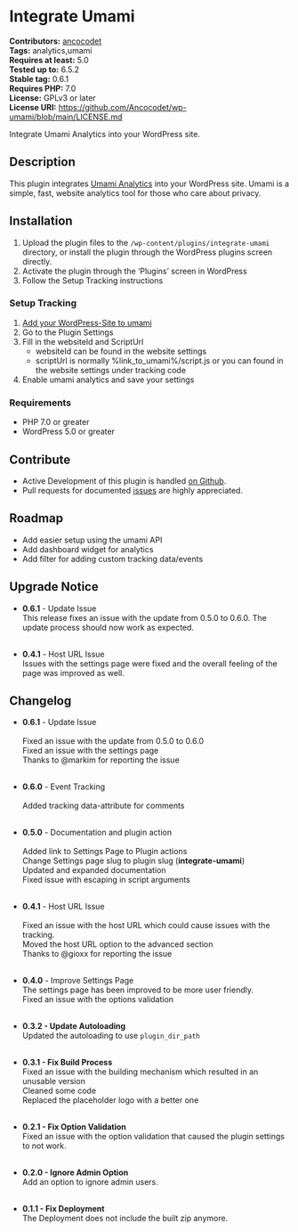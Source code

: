 # Integrate Umami #
**Contributors:** [ancocodet](https://github.com/Ancocodet) <br>
**Tags:** analytics,umami <br>
**Requires at least:** 5.0 <br>
**Tested up to:** 6.5.2 <br>
**Stable tag:** 0.6.1 <br>
**Requires PHP:** 7.0 <br>
**License:** GPLv3 or later <br>
**License URI:** https://github.com/Ancocodet/wp-umami/blob/main/LICENSE.md <br>

Integrate Umami Analytics into your WordPress site.

## Description ##

This plugin integrates [Umami Analytics](https://umami.is/) into your WordPress site.
Umami is a simple, fast, website analytics tool for those who care about privacy.

## Installation ##

1. Upload the plugin files to the `/wp-content/plugins/integrate-umami` directory, or install the plugin through the WordPress plugins screen directly.
2. Activate the plugin through the ‘Plugins’ screen in WordPress
3. Follow the Setup Tracking instructions

### Setup Tracking ###
1. [Add your WordPress-Site to umami](https://umami.is/docs/add-a-website)
2. Go to the Plugin Settings
3. Fill in the websiteId and ScriptUrl
   * websiteId can be found in the website settings
   * scriptUrl is normally %link_to_umami%/script.js or you can found in the website settings under tracking code
4. Enable umami analytics and save your settings

### Requirements ###
* PHP 7.0 or greater
* WordPress 5.0 or greater

## Contribute ##

* Active Development of this plugin is handled [on Github](https://github.com/Ancocodet/wp-umami).
* Pull requests for documented [issues](https://github.com/Ancocodet/wp-umami/issues) are highly appreciated.

## Roadmap ##

* Add easier setup using the umami API
* Add dashboard widget for analytics
* Add filter for adding custom tracking data/events

## Upgrade Notice ##

- **0.6.1** - Update Issue<br>
This release fixes an issue with the update from 0.5.0 to 0.6.0. The update process should now work as expected.
<br><br>

- **0.4.1** - Host URL Issue <br> 
Issues with the settings page were fixed and the overall feeling of the page was improved as well.

## Changelog ##

- **0.6.1** - Update Issue<br>
<br>Fixed an issue with the update from 0.5.0 to 0.6.0
<br>Fixed an issue with the settings page
<br>Thanks to @markim for reporting the issue
<br><br>

- **0.6.0** - Event Tracking<br>
<br>Added tracking data-attribute for comments
<br><br>

- **0.5.0** - Documentation and plugin action<br>
<br>Added link to Settings Page to Plugin actions
<br>Change Settings page slug to plugin slug (**integrate-umami**)
<br>Updated and expanded documentation
<br>Fixed issue with escaping in script arguments
<br><br>

- **0.4.1** - Host URL Issue <br>
<br>Fixed an issue with the host URL which could cause issues with the tracking.
<br>Moved the host URL option to the advanced section
<br>Thanks to @gioxx for reporting the issue
<br><br>

- **0.4.0** - Improve Settings Page <br> The settings page has been improved to be more user friendly.
<br>Fixed an issue with the options validation
<br><br> 
- **0.3.2 - Update Autoloading** <br> Updated the autoloading to use `plugin_dir_path`
<br><br>
- **0.3.1 - Fix Build Process** <br> Fixed an issue with the building mechanism which resulted in an unusable version
<br>Cleaned some code
<br>Replaced the placeholder logo with a better one
<br><br>
- **0.2.1 - Fix Option Validation** <br> Fixed an issue with the option validation that caused the plugin settings to not work.
<br><br>
- **0.2.0 - Ignore Admin Option** <br> Add an option to ignore admin users.
<br><br>
- **0.1.1 - Fix Deployment** <br> The Deployment does not include the built zip anymore.
